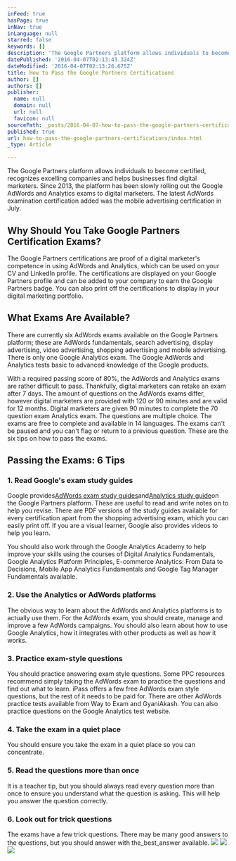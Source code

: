 ```yaml
---
inFeed: true
hasPage: true
inNav: true
inLanguage: null
starred: false
keywords: []
description: 'The Google Partners platform allows individuals to become certified, recognizes excelling companies and helps businesses find digital marketers. Since 2013, the platform has been slowly rolling out the Google AdWords and Analytics exams to digital marketers. The latest AdWords examination certification added was the mobile advertising certification in July.'
datePublished: '2016-04-07T02:13:43.324Z'
dateModified: '2016-04-07T02:13:26.675Z'
title: How to Pass the Google Partners Certifications
author: []
authors: []
publisher:
  name: null
  domain: null
  url: null
  favicon: null
sourcePath: _posts/2016-04-07-how-to-pass-the-google-partners-certifications.md
published: true
url: how-to-pass-the-google-partners-certifications/index.html
_type: Article

---
```

The Google Partners platform allows individuals to become certified, recognizes excelling companies and helps businesses find digital marketers. Since 2013, the platform has been slowly rolling out the Google AdWords and Analytics exams to digital marketers. The latest AdWords examination certification added was the mobile advertising certification in July.

## Why Should You Take Google Partners Certification Exams?

The Google Partners certifications are proof of a digital marketer's competence in using AdWords and Analytics, which can be used on your CV and LinkedIn profile. The certifications are displayed on your Google Partners profile and can be added to your company to earn the Google Partners badge. You can also print off the certifications to display in your digital marketing portfolio.

## What Exams Are Available?

There are currently six AdWords exams available on the Google Partners platform; these are AdWords fundamentals, search advertising, display advertising, video advertising, shopping advertising and mobile advertising. There is only one Google Analytics exam. The Google AdWords and Analytics tests basic to advanced knowledge of the Google products.

With a required passing score of 80%, the AdWords and Analytics exams are rather difficult to pass. Thankfully, digital marketers can retake an exam after 7 days. The amount of questions on the AdWords exams differ, however digital marketers are provided with 120 or 90 minutes and are valid for 12 months. Digital marketers are given 90 minutes to complete the 70 question exam Analytics exam. The questions are multiple choice. The exams are free to complete and available in 14 languages. The exams can't be paused and you can't flag or return to a previous question. These are the six tips on how to pass the exams.

## Passing the Exams: 6 Tips

### 1\. Read Google's exam study guides

Google provides[AdWords exam study guides][0]and[Analytics study guide][1]on the Google Partners platform. These are useful to read and write notes on to help you revise. There are PDF versions of the study guides available for every certification apart from the shopping advertising exam, which you can easily print off. If you are a visual learner, Google also provides videos to help you learn.

You should also work through the Google Analytics Academy to help improve your skills using the courses of Digital Analytics Fundamentals, Google Analytics Platform Principles, E-commerce Analytics: From Data to Decisions, Mobile App Analytics Fundamentals and Google Tag Manager Fundamentals available.

### 2\. Use the Analytics or AdWords platforms

The obvious way to learn about the AdWords and Analytics platforms is to actually use them. For the AdWords exam, you should create, manage and improve a few AdWords campaigns. You should also learn about how to use Google Analytics, how it integrates with other products as well as how it works.

### 3\. Practice exam-style questions

You should practice answering exam style questions. Some PPC resources recommend simply taking the AdWords exam to practice the questions and find out what to learn. iPass offers a few free AdWords exam style questions, but the rest of it needs to be paid for. There are other AdWords practice tests available from Way to Exam and GyaniAkash. You can also practice questions on the Google Analytics test website.

### 4\. Take the exam in a quiet place

You should ensure you take the exam in a quiet place so you can concentrate.

### 5\. Read the questions more than once

It is a teacher tip, but you should always read every question more than once to ensure you understand what the question is asking. This will help you answer the question correctly.

### 6\. Look out for trick questions

The exams have a few trick questions. There may be many good answers to the questions, but you should answer with the_best_answer available.
![](https://the-grid-user-content.s3-us-west-2.amazonaws.com/c1d07f48-172f-47b1-b6fe-936816421804.gif)
![](https://the-grid-user-content.s3-us-west-2.amazonaws.com/0677e888-7380-4fca-b6da-aaf2a29fa95e.gif)
![](https://the-grid-user-content.s3-us-west-2.amazonaws.com/e006003c-7b9e-48af-b8c2-84b2a2b47448.gif)

[0]: https://support.google.com/partners/topic/3204437?hl=en&ref_topic=3111012
[1]: https://support.google.com/partners/topic/6083717